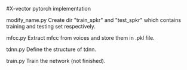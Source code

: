 #X-vector pytorch implementation

modify_name.py
Create dir "train_spkr" and "test_spkr" which contains training and testing set respectively.

mfcc.py
Extract mfcc from voices and store them in .pkl file.

tdnn.py
Define the structure of tdnn.

train.py
Train the network (not finished).




